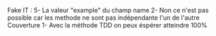 Fake IT :
5- La valeur "example" du champ name
2- Non ce n'est pas possible car les methode ne sont pas indépendante l'un de l'autre 
Couverture
1- Avec la méthode TDD on peux éspérer atteindre 100%